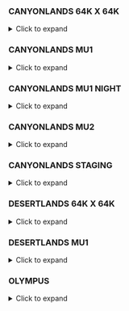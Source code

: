 ### CANYONLANDS 64K X 64K
<details>
  <summary>Click to expand</summary>

| Lump | External | Offset | Size | Version | FourCC |
| :--- | :------- | :----- | :--- | :------ | :----- |
ENTITIES | :heavy_check_mark: | 89838976 | 559731 | 0 | 0 |
PLANES | :heavy_check_mark: | 9584 | 6416 | 0 | 0 |
TEXTURE_DATA | :heavy_check_mark: | 2064 | 7520 | 0 | 0 |
VERTICES | :heavy_check_mark: | 90398736 | 18184824 | 0 | 0 |
LIGHTPROBE_PARENT_INFOS | :heavy_check_mark: | 351512200 | 28 | 0 | 0 |
SHADOW_ENVIRONMENTS | :heavy_check_mark: | 89838904 | 72 | 0 | 0 |
MODELS | :heavy_check_mark: | 16000 | 146816 | 0 | 0 |
UNKNOWN_15 | :heavy_check_mark: | 162816 | 19151 | 0 | 0 |
UNKNOWN_16 | :heavy_check_mark: | 181968 | 724 | 0 | 0 |
UNKNOWN_17 | :heavy_check_mark: | 182692 | 4120 | 0 | 0 |
UNKNOWN_18 | :heavy_check_mark: | 186812 | 25570944 | 0 | 0 |
UNKNOWN_19 | :heavy_check_mark: | 25757756 | 21636408 | 0 | 0 |
UNKNOWN_20 | :heavy_check_mark: | 47394164 | 3120 | 0 | 0 |
ENTITY_PARTITIONS | :heavy_check_mark: | 90398708 | 28 | 0 | 0 |
VERTEX_NORMALS | :heavy_check_mark: | 299877208 | 16871736 | 0 | 0 |
GAME_LUMP | :heavy_check_mark: | 352258768 | 28893224 | 0 | 0 |
LEAF_WATERDATA | :x: | 351512228 | 0 | 0 | 0 |
UNKNOWN_37 | :heavy_check_mark: | 52746256 | 367632 | 0 | 0 |
UNKNOWN_38 | :heavy_check_mark: | 87848880 | 702672 | 0 | 0 |
UNKNOWN_39 | :heavy_check_mark: | 53113888 | 313114 | 0 | 0 |
PAKFILE | :heavy_check_mark: | 381151992 | 15209464 | 0 | 0 |
CUBEMAPS | :heavy_check_mark: | 351512228 | 464 | 0 | 0 |
WORLDLIGHTS | :heavy_check_mark: | 351512692 | 739312 | 0 | 0 |
WORLDLIGHTS_PARENT_INFO | :heavy_check_mark: | 352252004 | 6688 | 0 | 0 |
VERTEX_UNLIT | :heavy_check_mark: | 108583560 | 28260 | 0 | 0 |
VERTEX_LIT_FLAT | :x: | 108611820 | 0 | 0 | 0 |
VERTEX_LIT_BUMP | :heavy_check_mark: | 108611820 | 79204256 | 0 | 0 |
VERTEX_UNLIT_TS | :heavy_check_mark: | 187816076 | 17688 | 0 | 0 |
MESH_INDICES | :heavy_check_mark: | 187833764 | 11459580 | 0 | 0 |
MESHES | :heavy_check_mark: | 199293344 | 1086820 | 0 | 0 |
MESH_BOUNDS | :heavy_check_mark: | 200380164 | 1242080 | 0 | 0 |
MATERIAL_SORT | :heavy_check_mark: | 201622244 | 5796 | 0 | 0 |
LIGHTMAP_HEADERS | :heavy_check_mark: | 201628040 | 56 | 0 | 0 |
CM_GRID | :heavy_check_mark: | 352258692 | 76 | 0 | 0 |
LIGHTMAP_DATA_SKY | :heavy_check_mark: | 201628096 | 54198272 | 0 | 0 |
CSM_AABB_NODES | :heavy_check_mark: | 82167120 | 5681760 | 0 | 0 |
CSM_OBJ_REFERENCES | :heavy_check_mark: | 88551552 | 1287352 | 0 | 0 |
LIGHTPROBES | :heavy_check_mark: | 321562036 | 28156032 | 0 | 0 |
STATIC_PROP_LIGHTPROBE_INDEX | :heavy_check_mark: | 349718068 | 1794132 | 0 | 0 |
LIGHTPROBE_TREE | :heavy_check_mark: | 316748944 | 449352 | 0 | 0 |
LIGHTPROBE_REFERENCES | :heavy_check_mark: | 317198296 | 4363740 | 0 | 0 |
LIGHTMAP_DATA_REAL_TIME_LIGHTS | :heavy_check_mark: | 255826368 | 40648704 | 0 | 0 |
CELL_BSP_NODES | :heavy_check_mark: | 47397284 | 9160 | 0 | 0 |
CELLS | :heavy_check_mark: | 47406444 | 2904 | 0 | 0 |
PORTALS | :heavy_check_mark: | 47409348 | 44100 | 0 | 0 |
PORTAL_VERTICES | :heavy_check_mark: | 47453448 | 37812 | 0 | 0 |
PORTAL_EDGES | :heavy_check_mark: | 47491260 | 9272 | 0 | 0 |
PORTAL_VERTEX_EDGES | :heavy_check_mark: | 47500532 | 50416 | 0 | 0 |
PORTAL_VERTEX_REFERENCES | :heavy_check_mark: | 47550948 | 16458 | 0 | 0 |
PORTAL_EDGE_REFERENCES | :heavy_check_mark: | 47567408 | 16458 | 0 | 0 |
PORTAL_EDGE_INTERSECT_EDGE | :heavy_check_mark: | 47583868 | 43088 | 0 | 0 |
PORTAL_EDGE_INTERSECT_AT_VERTEX | :heavy_check_mark: | 47626956 | 43088 | 0 | 0 |
PORTAL_EDGE_INTERSECT_HEADER | :heavy_check_mark: | 47670044 | 18544 | 0 | 0 |
OCCLUSION_MESH_VERTICES | :heavy_check_mark: | 47688588 | 24600 | 0 | 0 |
OCCLUSION_MESH_INDICES | :heavy_check_mark: | 47713188 | 23244 | 0 | 0 |
CELL_AABB_NODES | :heavy_check_mark: | 47736432 | 5009824 | 0 | 0 |
OBJ_REFERENCES | :heavy_check_mark: | 53427004 | 2069300 | 0 | 0 |
OBJ_REFERENCE_BOUNDS | :heavy_check_mark: | 55496304 | 16554400 | 0 | 0 |
LIGHTMAP_DATA_REAL_TIME_LIGHTS_PAGE | :heavy_check_mark: | 299862464 | 14742 | 0 | 0 |
LEVEL_INFO | :heavy_check_mark: | 72050704 | 36 | 0 | 0 |
SHADOW_MESH_OPAQUE_VERTICES | :heavy_check_mark: | 72050740 | 6003372 | 0 | 0 |
SHADOW_MESH_ALPHA_VERTICES | :heavy_check_mark: | 78054112 | 260760 | 0 | 0 |
SHADOW_MESH_INDICES | :heavy_check_mark: | 78314872 | 3850002 | 0 | 0 |
SHADOW_MESH_MESHES | :heavy_check_mark: | 82164876 | 2244 | 0 | 0 |
</details>

### CANYONLANDS MU1
<details>
  <summary>Click to expand</summary>

| Lump | External | Offset | Size | Version | FourCC |
| :--- | :------- | :----- | :--- | :------ | :----- |
ENTITIES | :heavy_check_mark: | 88040556 | 520844 | 0 | 0 |
PLANES | :heavy_check_mark: | 10528 | 9840 | 0 | 0 |
TEXTURE_DATA | :heavy_check_mark: | 2064 | 8464 | 0 | 0 |
VERTICES | :heavy_check_mark: | 88561428 | 18166992 | 0 | 0 |
LIGHTPROBE_PARENT_INFOS | :heavy_check_mark: | 340179044 | 28 | 0 | 0 |
SHADOW_ENVIRONMENTS | :heavy_check_mark: | 88040484 | 72 | 0 | 0 |
MODELS | :heavy_check_mark: | 20368 | 146944 | 0 | 0 |
UNKNOWN_15 | :heavy_check_mark: | 167312 | 21826 | 0 | 0 |
UNKNOWN_16 | :heavy_check_mark: | 189140 | 848 | 0 | 0 |
UNKNOWN_17 | :heavy_check_mark: | 189988 | 4696 | 0 | 0 |
UNKNOWN_18 | :heavy_check_mark: | 194684 | 25823040 | 0 | 0 |
UNKNOWN_19 | :heavy_check_mark: | 26017724 | 21671804 | 0 | 0 |
UNKNOWN_20 | :heavy_check_mark: | 47689528 | 3120 | 0 | 0 |
ENTITY_PARTITIONS | :heavy_check_mark: | 88561400 | 28 | 0 | 0 |
VERTEX_NORMALS | :heavy_check_mark: | 291119132 | 16626852 | 0 | 0 |
GAME_LUMP | :heavy_check_mark: | 340986020 | 27778920 | 0 | 0 |
LEAF_WATERDATA | :x: | 340179072 | 0 | 0 | 0 |
UNKNOWN_37 | :heavy_check_mark: | 52744632 | 339584 | 0 | 0 |
UNKNOWN_38 | :heavy_check_mark: | 86496212 | 309884 | 0 | 0 |
UNKNOWN_39 | :heavy_check_mark: | 53084216 | 288710 | 0 | 0 |
PAKFILE | :heavy_check_mark: | 368764940 | 16258356 | 0 | 0 |
CUBEMAPS | :heavy_check_mark: | 340179072 | 496 | 0 | 0 |
WORLDLIGHTS | :heavy_check_mark: | 340179568 | 799680 | 0 | 0 |
WORLDLIGHTS_PARENT_INFO | :heavy_check_mark: | 340979248 | 6688 | 0 | 0 |
VERTEX_UNLIT | :heavy_check_mark: | 106728420 | 795340 | 0 | 0 |
VERTEX_LIT_FLAT | :x: | 107523760 | 0 | 0 | 0 |
VERTEX_LIT_BUMP | :heavy_check_mark: | 107523760 | 76427424 | 0 | 0 |
VERTEX_UNLIT_TS | :heavy_check_mark: | 183951184 | 23160 | 0 | 0 |
MESH_INDICES | :heavy_check_mark: | 183974344 | 11344128 | 0 | 0 |
MESHES | :heavy_check_mark: | 195318472 | 1250844 | 0 | 0 |
MESH_BOUNDS | :heavy_check_mark: | 196569316 | 1429536 | 0 | 0 |
MATERIAL_SORT | :heavy_check_mark: | 197998852 | 6504 | 0 | 0 |
LIGHTMAP_HEADERS | :heavy_check_mark: | 198005356 | 56 | 0 | 0 |
CM_GRID | :heavy_check_mark: | 340985936 | 84 | 0 | 0 |
LIGHTMAP_DATA_SKY | :heavy_check_mark: | 198005412 | 51363840 | 0 | 0 |
CSM_AABB_NODES | :heavy_check_mark: | 81379124 | 5117088 | 0 | 0 |
CSM_OBJ_REFERENCES | :heavy_check_mark: | 86806096 | 1234388 | 0 | 0 |
LIGHTPROBES | :heavy_check_mark: | 312383112 | 26073216 | 0 | 0 |
STATIC_PROP_LIGHTPROBE_INDEX | :heavy_check_mark: | 338456328 | 1722716 | 0 | 0 |
LIGHTPROBE_TREE | :heavy_check_mark: | 307745984 | 434728 | 0 | 0 |
LIGHTPROBE_REFERENCES | :heavy_check_mark: | 308180712 | 4202400 | 0 | 0 |
LIGHTMAP_DATA_REAL_TIME_LIGHTS | :heavy_check_mark: | 249369252 | 38522880 | 0 | 0 |
CELL_BSP_NODES | :heavy_check_mark: | 47692648 | 14376 | 0 | 0 |
CELLS | :heavy_check_mark: | 47707024 | 3192 | 0 | 0 |
PORTALS | :heavy_check_mark: | 47710216 | 34824 | 0 | 0 |
PORTAL_VERTICES | :heavy_check_mark: | 47745040 | 78780 | 0 | 0 |
PORTAL_EDGES | :heavy_check_mark: | 47823820 | 10532 | 0 | 0 |
PORTAL_VERTEX_EDGES | :heavy_check_mark: | 47834352 | 105040 | 0 | 0 |
PORTAL_VERTEX_REFERENCES | :heavy_check_mark: | 47939392 | 13128 | 0 | 0 |
PORTAL_EDGE_REFERENCES | :heavy_check_mark: | 47952520 | 13128 | 0 | 0 |
PORTAL_EDGE_INTERSECT_EDGE | :heavy_check_mark: | 47965648 | 45088 | 0 | 0 |
PORTAL_EDGE_INTERSECT_AT_VERTEX | :heavy_check_mark: | 48010736 | 45088 | 0 | 0 |
PORTAL_EDGE_INTERSECT_HEADER | :heavy_check_mark: | 48055824 | 21064 | 0 | 0 |
OCCLUSION_MESH_VERTICES | :heavy_check_mark: | 48076888 | 24984 | 0 | 0 |
OCCLUSION_MESH_INDICES | :heavy_check_mark: | 48101872 | 23400 | 0 | 0 |
CELL_AABB_NODES | :heavy_check_mark: | 48125272 | 4619360 | 0 | 0 |
OBJ_REFERENCES | :heavy_check_mark: | 53372928 | 1977188 | 0 | 0 |
OBJ_REFERENCE_BOUNDS | :heavy_check_mark: | 55350116 | 15817504 | 0 | 0 |
LIGHTMAP_DATA_REAL_TIME_LIGHTS_PAGE | :heavy_check_mark: | 291102372 | 16758 | 0 | 0 |
LEVEL_INFO | :heavy_check_mark: | 71167620 | 36 | 0 | 0 |
SHADOW_MESH_OPAQUE_VERTICES | :heavy_check_mark: | 71167656 | 6015060 | 0 | 0 |
SHADOW_MESH_ALPHA_VERTICES | :heavy_check_mark: | 77182716 | 240660 | 0 | 0 |
SHADOW_MESH_INDICES | :heavy_check_mark: | 77423376 | 3953682 | 0 | 0 |
SHADOW_MESH_MESHES | :heavy_check_mark: | 81377060 | 2064 | 0 | 0 |
</details>

### CANYONLANDS MU1 NIGHT
<details>
  <summary>Click to expand</summary>

| Lump | External | Offset | Size | Version | FourCC |
| :--- | :------- | :----- | :--- | :------ | :----- |
ENTITIES | :heavy_check_mark: | 88849368 | 530529 | 0 | 0 |
PLANES | :heavy_check_mark: | 10240 | 10528 | 0 | 0 |
TEXTURE_DATA | :heavy_check_mark: | 2064 | 8176 | 0 | 0 |
VERTICES | :heavy_check_mark: | 89379928 | 18195972 | 0 | 0 |
LIGHTPROBE_PARENT_INFOS | :heavy_check_mark: | 348139236 | 28 | 0 | 0 |
SHADOW_ENVIRONMENTS | :heavy_check_mark: | 88849332 | 36 | 0 | 0 |
MODELS | :heavy_check_mark: | 20768 | 144640 | 0 | 0 |
UNKNOWN_15 | :heavy_check_mark: | 165408 | 21169 | 0 | 0 |
UNKNOWN_16 | :heavy_check_mark: | 186580 | 780 | 0 | 0 |
UNKNOWN_17 | :heavy_check_mark: | 187360 | 4576 | 0 | 0 |
UNKNOWN_18 | :heavy_check_mark: | 191936 | 26039296 | 0 | 0 |
UNKNOWN_19 | :heavy_check_mark: | 26231232 | 21680064 | 0 | 0 |
UNKNOWN_20 | :heavy_check_mark: | 47911296 | 3408 | 0 | 0 |
ENTITY_PARTITIONS | :heavy_check_mark: | 89379900 | 28 | 0 | 0 |
VERTEX_NORMALS | :heavy_check_mark: | 293910884 | 16653708 | 0 | 0 |
GAME_LUMP | :heavy_check_mark: | 349103452 | 28541736 | 0 | 0 |
LEAF_WATERDATA | :x: | 348139264 | 0 | 0 | 0 |
UNKNOWN_37 | :heavy_check_mark: | 52929584 | 334104 | 0 | 0 |
UNKNOWN_38 | :heavy_check_mark: | 87272880 | 314512 | 0 | 0 |
UNKNOWN_39 | :heavy_check_mark: | 53263688 | 285030 | 0 | 0 |
PAKFILE | :heavy_check_mark: | 377645188 | 16258368 | 0 | 0 |
CUBEMAPS | :heavy_check_mark: | 348139264 | 496 | 0 | 0 |
WORLDLIGHTS | :heavy_check_mark: | 348139760 | 956928 | 0 | 0 |
WORLDLIGHTS_PARENT_INFO | :heavy_check_mark: | 349096688 | 6688 | 0 | 0 |
VERTEX_UNLIT | :heavy_check_mark: | 107575900 | 875320 | 0 | 0 |
VERTEX_LIT_FLAT | :x: | 108451220 | 0 | 0 | 0 |
VERTEX_LIT_BUMP | :heavy_check_mark: | 108451220 | 77116672 | 0 | 0 |
VERTEX_UNLIT_TS | :heavy_check_mark: | 185567892 | 19176 | 0 | 0 |
MESH_INDICES | :heavy_check_mark: | 185587068 | 11436372 | 0 | 0 |
MESHES | :heavy_check_mark: | 197023440 | 1299564 | 0 | 0 |
MESH_BOUNDS | :heavy_check_mark: | 198323004 | 1485216 | 0 | 0 |
MATERIAL_SORT | :heavy_check_mark: | 199808220 | 6276 | 0 | 0 |
LIGHTMAP_HEADERS | :heavy_check_mark: | 199814496 | 56 | 0 | 0 |
CM_GRID | :heavy_check_mark: | 349103376 | 76 | 0 | 0 |
LIGHTMAP_DATA_SKY | :heavy_check_mark: | 199814552 | 51904512 | 0 | 0 |
CSM_AABB_NODES | :heavy_check_mark: | 82070352 | 5202528 | 0 | 0 |
CSM_OBJ_REFERENCES | :heavy_check_mark: | 87587392 | 1261940 | 0 | 0 |
LIGHTPROBES | :heavy_check_mark: | 316665908 | 29702640 | 0 | 0 |
STATIC_PROP_LIGHTPROBE_INDEX | :heavy_check_mark: | 346368548 | 1770688 | 0 | 0 |
LIGHTPROBE_TREE | :heavy_check_mark: | 310564592 | 570536 | 0 | 0 |
LIGHTPROBE_REFERENCES | :heavy_check_mark: | 311135128 | 5530780 | 0 | 0 |
LIGHTMAP_DATA_REAL_TIME_LIGHTS | :heavy_check_mark: | 251719064 | 38928384 | 0 | 0 |
CELL_BSP_NODES | :heavy_check_mark: | 47914704 | 15336 | 0 | 0 |
CELLS | :heavy_check_mark: | 47930040 | 3360 | 0 | 0 |
PORTALS | :heavy_check_mark: | 47933400 | 37032 | 0 | 0 |
PORTAL_VERTICES | :heavy_check_mark: | 47970432 | 83184 | 0 | 0 |
PORTAL_EDGES | :heavy_check_mark: | 48053616 | 10996 | 0 | 0 |
PORTAL_VERTEX_EDGES | :heavy_check_mark: | 48064612 | 110912 | 0 | 0 |
PORTAL_VERTEX_REFERENCES | :heavy_check_mark: | 48175524 | 13862 | 0 | 0 |
PORTAL_EDGE_REFERENCES | :heavy_check_mark: | 48189388 | 13862 | 0 | 0 |
PORTAL_EDGE_INTERSECT_EDGE | :heavy_check_mark: | 48203252 | 47168 | 0 | 0 |
PORTAL_EDGE_INTERSECT_AT_VERTEX | :heavy_check_mark: | 48250420 | 47168 | 0 | 0 |
PORTAL_EDGE_INTERSECT_HEADER | :heavy_check_mark: | 48297588 | 21992 | 0 | 0 |
OCCLUSION_MESH_VERTICES | :heavy_check_mark: | 48319580 | 25548 | 0 | 0 |
OCCLUSION_MESH_INDICES | :heavy_check_mark: | 48345128 | 23976 | 0 | 0 |
CELL_AABB_NODES | :heavy_check_mark: | 48369104 | 4560480 | 0 | 0 |
OBJ_REFERENCES | :heavy_check_mark: | 53548720 | 2030724 | 0 | 0 |
OBJ_REFERENCE_BOUNDS | :heavy_check_mark: | 55579444 | 16245792 | 0 | 0 |
LIGHTMAP_DATA_REAL_TIME_LIGHTS_PAGE | :heavy_check_mark: | 293891480 | 19404 | 0 | 0 |
LEVEL_INFO | :heavy_check_mark: | 71825236 | 36 | 0 | 0 |
SHADOW_MESH_OPAQUE_VERTICES | :heavy_check_mark: | 71825272 | 6040740 | 0 | 0 |
SHADOW_MESH_ALPHA_VERTICES | :heavy_check_mark: | 77866012 | 242480 | 0 | 0 |
SHADOW_MESH_INDICES | :heavy_check_mark: | 78108492 | 3959796 | 0 | 0 |
SHADOW_MESH_MESHES | :heavy_check_mark: | 82068288 | 2064 | 0 | 0 |
</details>

### CANYONLANDS MU2
<details>
  <summary>Click to expand</summary>

| Lump | External | Offset | Size | Version | FourCC |
| :--- | :------- | :----- | :--- | :------ | :----- |
ENTITIES | :heavy_check_mark: | 88618044 | 562543 | 0 | 0 |
PLANES | :heavy_check_mark: | 10448 | 10656 | 0 | 0 |
TEXTURE_DATA | :heavy_check_mark: | 2064 | 8384 | 0 | 0 |
VERTICES | :heavy_check_mark: | 89180616 | 19014300 | 0 | 0 |
LIGHTPROBE_PARENT_INFOS | :heavy_check_mark: | 348161132 | 28 | 0 | 0 |
SHADOW_ENVIRONMENTS | :heavy_check_mark: | 88618008 | 36 | 0 | 0 |
MODELS | :heavy_check_mark: | 21104 | 145856 | 0 | 0 |
UNKNOWN_15 | :heavy_check_mark: | 166960 | 21187 | 0 | 0 |
UNKNOWN_16 | :heavy_check_mark: | 188148 | 844 | 0 | 0 |
UNKNOWN_17 | :heavy_check_mark: | 188992 | 4680 | 0 | 0 |
UNKNOWN_18 | :heavy_check_mark: | 193672 | 26180672 | 0 | 0 |
UNKNOWN_19 | :heavy_check_mark: | 26374344 | 22371096 | 0 | 0 |
UNKNOWN_20 | :heavy_check_mark: | 48745440 | 3120 | 0 | 0 |
ENTITY_PARTITIONS | :heavy_check_mark: | 89180588 | 28 | 0 | 0 |
VERTEX_NORMALS | :heavy_check_mark: | 296872088 | 17698512 | 0 | 0 |
GAME_LUMP | :heavy_check_mark: | 348986444 | 26617256 | 0 | 0 |
LEAF_WATERDATA | :x: | 348161160 | 0 | 0 | 0 |
UNKNOWN_37 | :heavy_check_mark: | 54165900 | 358704 | 0 | 0 |
UNKNOWN_38 | :heavy_check_mark: | 87210624 | 283980 | 0 | 0 |
UNKNOWN_39 | :heavy_check_mark: | 54524604 | 307802 | 0 | 0 |
PAKFILE | :heavy_check_mark: | 375603700 | 18880616 | 0 | 0 |
CUBEMAPS | :heavy_check_mark: | 348161160 | 576 | 0 | 0 |
WORLDLIGHTS | :heavy_check_mark: | 348161736 | 817936 | 0 | 0 |
WORLDLIGHTS_PARENT_INFO | :heavy_check_mark: | 348979672 | 6688 | 0 | 0 |
VERTEX_UNLIT | :heavy_check_mark: | 108194916 | 2484040 | 0 | 0 |
VERTEX_LIT_FLAT | :x: | 110678956 | 0 | 0 | 0 |
VERTEX_LIT_BUMP | :heavy_check_mark: | 110678956 | 79068032 | 0 | 0 |
VERTEX_UNLIT_TS | :heavy_check_mark: | 189746988 | 26616 | 0 | 0 |
MESH_INDICES | :heavy_check_mark: | 189773604 | 12105948 | 0 | 0 |
MESHES | :heavy_check_mark: | 201879552 | 1705424 | 0 | 0 |
MESH_BOUNDS | :heavy_check_mark: | 203584976 | 1949056 | 0 | 0 |
MATERIAL_SORT | :heavy_check_mark: | 205534032 | 6420 | 0 | 0 |
LIGHTMAP_HEADERS | :heavy_check_mark: | 205540452 | 56 | 0 | 0 |
CM_GRID | :heavy_check_mark: | 348986360 | 84 | 0 | 0 |
LIGHTMAP_DATA_SKY | :heavy_check_mark: | 205540508 | 50380800 | 0 | 0 |
CSM_AABB_NODES | :heavy_check_mark: | 82529216 | 4681408 | 0 | 0 |
CSM_OBJ_REFERENCES | :heavy_check_mark: | 87494604 | 1123404 | 0 | 0 |
LIGHTPROBES | :heavy_check_mark: | 319789124 | 26722416 | 0 | 0 |
STATIC_PROP_LIGHTPROBE_INDEX | :heavy_check_mark: | 346511540 | 1649592 | 0 | 0 |
LIGHTPROBE_TREE | :heavy_check_mark: | 314570600 | 489464 | 0 | 0 |
LIGHTPROBE_REFERENCES | :heavy_check_mark: | 315060064 | 4729060 | 0 | 0 |
LIGHTMAP_DATA_REAL_TIME_LIGHTS | :heavy_check_mark: | 255921308 | 37785600 | 0 | 0 |
CELL_BSP_NODES | :heavy_check_mark: | 48748560 | 15320 | 0 | 0 |
CELLS | :heavy_check_mark: | 48763880 | 3672 | 0 | 0 |
PORTALS | :heavy_check_mark: | 48767552 | 40452 | 0 | 0 |
PORTAL_VERTICES | :heavy_check_mark: | 48808004 | 89712 | 0 | 0 |
PORTAL_EDGES | :heavy_check_mark: | 48897716 | 11892 | 0 | 0 |
PORTAL_VERTEX_EDGES | :heavy_check_mark: | 48909608 | 119616 | 0 | 0 |
PORTAL_VERTEX_REFERENCES | :heavy_check_mark: | 49029224 | 14950 | 0 | 0 |
PORTAL_EDGE_REFERENCES | :heavy_check_mark: | 49044176 | 14950 | 0 | 0 |
PORTAL_EDGE_INTERSECT_EDGE | :heavy_check_mark: | 49059128 | 50848 | 0 | 0 |
PORTAL_EDGE_INTERSECT_AT_VERTEX | :heavy_check_mark: | 49109976 | 50848 | 0 | 0 |
PORTAL_EDGE_INTERSECT_HEADER | :heavy_check_mark: | 49160824 | 23784 | 0 | 0 |
OCCLUSION_MESH_VERTICES | :heavy_check_mark: | 49184608 | 29040 | 0 | 0 |
OCCLUSION_MESH_INDICES | :heavy_check_mark: | 49213648 | 27420 | 0 | 0 |
CELL_AABB_NODES | :heavy_check_mark: | 49241068 | 4924832 | 0 | 0 |
OBJ_REFERENCES | :heavy_check_mark: | 54832408 | 1911312 | 0 | 0 |
OBJ_REFERENCE_BOUNDS | :heavy_check_mark: | 56743720 | 15290496 | 0 | 0 |
LIGHTMAP_DATA_REAL_TIME_LIGHTS_PAGE | :heavy_check_mark: | 296855708 | 16380 | 0 | 0 |
LEVEL_INFO | :heavy_check_mark: | 72034216 | 36 | 0 | 0 |
SHADOW_MESH_OPAQUE_VERTICES | :heavy_check_mark: | 72034252 | 6196824 | 0 | 0 |
SHADOW_MESH_ALPHA_VERTICES | :heavy_check_mark: | 78231076 | 233980 | 0 | 0 |
SHADOW_MESH_INDICES | :heavy_check_mark: | 78465056 | 4062276 | 0 | 0 |
SHADOW_MESH_MESHES | :heavy_check_mark: | 82527332 | 1884 | 0 | 0 |
</details>

### CANYONLANDS STAGING
<details>
  <summary>Click to expand</summary>

| Lump | External | Offset | Size | Version | FourCC |
| :--- | :------- | :----- | :--- | :------ | :----- |
ENTITIES | :heavy_check_mark: | 1747168 | 26250 | 0 | 0 |
PLANES | :heavy_check_mark: | 2464 | 784 | 0 | 0 |
TEXTURE_DATA | :heavy_check_mark: | 2064 | 400 | 0 | 0 |
VERTICES | :heavy_check_mark: | 1773448 | 322056 | 0 | 0 |
LIGHTPROBE_PARENT_INFOS | :heavy_check_mark: | 7031904 | 28 | 0 | 0 |
SHADOW_ENVIRONMENTS | :heavy_check_mark: | 1747132 | 36 | 0 | 0 |
MODELS | :heavy_check_mark: | 3248 | 1088 | 0 | 0 |
UNKNOWN_15 | :heavy_check_mark: | 4336 | 1257 | 0 | 0 |
UNKNOWN_16 | :heavy_check_mark: | 5596 | 200 | 0 | 0 |
UNKNOWN_17 | :heavy_check_mark: | 5796 | 336 | 0 | 0 |
UNKNOWN_18 | :heavy_check_mark: | 6132 | 642432 | 0 | 0 |
UNKNOWN_19 | :heavy_check_mark: | 648564 | 416680 | 0 | 0 |
UNKNOWN_20 | :x: | 1065244 | 0 | 0 | 0 |
ENTITY_PARTITIONS | :heavy_check_mark: | 1773420 | 28 | 0 | 0 |
VERTEX_NORMALS | :heavy_check_mark: | 5698392 | 315036 | 0 | 0 |
GAME_LUMP | :heavy_check_mark: | 7041536 | 360680 | 0 | 0 |
LEAF_WATERDATA | :x: | 7031932 | 0 | 0 | 0 |
UNKNOWN_37 | :heavy_check_mark: | 1135564 | 3432 | 0 | 0 |
UNKNOWN_38 | :heavy_check_mark: | 1721636 | 7128 | 0 | 0 |
UNKNOWN_39 | :heavy_check_mark: | 1138996 | 2836 | 0 | 0 |
PAKFILE | :heavy_check_mark: | 7402216 | 54 | 0 | 0 |
CUBEMAPS | :heavy_check_mark: | 7031932 | 96 | 0 | 0 |
TEXTURE_DATA_STRING_DATA | :heavy_check_mark: | 7032028 | 24 | 0 | 0 |
WORLDLIGHTS | :heavy_check_mark: | 7032052 | 9408 | 0 | 0 |
WORLDLIGHTS_PARENT_INFO | :x: | 7041460 | 0 | 0 | 0 |
VERTEX_UNLIT | :heavy_check_mark: | 2095504 | 19520 | 0 | 0 |
VERTEX_LIT_FLAT | :x: | 2115024 | 0 | 0 | 0 |
VERTEX_LIT_BUMP | :heavy_check_mark: | 2115024 | 1191904 | 0 | 0 |
VERTEX_UNLIT_TS | :x: | 3306928 | 0 | 0 | 0 |
MESH_INDICES | :heavy_check_mark: | 3306928 | 236868 | 0 | 0 |
MESHES | :heavy_check_mark: | 3543796 | 11732 | 0 | 0 |
MESH_BOUNDS | :heavy_check_mark: | 3555528 | 13408 | 0 | 0 |
MATERIAL_SORT | :heavy_check_mark: | 3568936 | 300 | 0 | 0 |
LIGHTMAP_HEADERS | :heavy_check_mark: | 3569236 | 8 | 0 | 0 |
CM_GRID | :heavy_check_mark: | 7041460 | 76 | 0 | 0 |
TRICOLL_BEVEL_INDICES | :heavy_check_mark: | 4601436 | 258048 | 0 | 0 |
LIGHTMAP_DATA_SKY | :heavy_check_mark: | 3569244 | 1032192 | 0 | 0 |
CSM_AABB_NODES | :heavy_check_mark: | 1606980 | 114656 | 0 | 0 |
CSM_OBJ_REFERENCES | :heavy_check_mark: | 1728764 | 18368 | 0 | 0 |
LIGHTPROBES | :heavy_check_mark: | 6264548 | 745968 | 0 | 0 |
STATIC_PROP_LIGHTPROBE_INDEX | :heavy_check_mark: | 7010516 | 21388 | 0 | 0 |
LIGHTPROBE_TREE | :heavy_check_mark: | 6013428 | 24120 | 0 | 0 |
LIGHTPROBE_REFERENCES | :heavy_check_mark: | 6037548 | 227000 | 0 | 0 |
LIGHTMAP_DATA_REAL_TIME_LIGHTS | :heavy_check_mark: | 4859484 | 774144 | 0 | 0 |
CELL_BSP_NODES | :heavy_check_mark: | 1065244 | 456 | 0 | 0 |
CELLS | :heavy_check_mark: | 1065700 | 208 | 0 | 0 |
PORTALS | :heavy_check_mark: | 1065908 | 2076 | 0 | 0 |
PORTAL_VERTICES | :heavy_check_mark: | 1067984 | 5784 | 0 | 0 |
PORTAL_EDGES | :heavy_check_mark: | 1073768 | 596 | 0 | 0 |
PORTAL_VERTEX_EDGES | :heavy_check_mark: | 1074364 | 7712 | 0 | 0 |
PORTAL_VERTEX_REFERENCES | :heavy_check_mark: | 1082076 | 962 | 0 | 0 |
PORTAL_EDGE_REFERENCES | :heavy_check_mark: | 1083040 | 962 | 0 | 0 |
PORTAL_EDGE_INTERSECT_EDGE | :heavy_check_mark: | 1084004 | 2496 | 0 | 0 |
PORTAL_EDGE_INTERSECT_AT_VERTEX | :heavy_check_mark: | 1086500 | 2496 | 0 | 0 |
PORTAL_EDGE_INTERSECT_HEADER | :heavy_check_mark: | 1088996 | 1192 | 0 | 0 |
OCCLUSION_MESH_VERTICES | :heavy_check_mark: | 1090188 | 192 | 0 | 0 |
OCCLUSION_MESH_INDICES | :heavy_check_mark: | 1090188 | 144 | 0 | 0 |
CELL_AABB_NODES | :heavy_check_mark: | 1090188 | 45376 | 0 | 0 |
OBJ_REFERENCES | :heavy_check_mark: | 1141832 | 23156 | 0 | 0 |
OBJ_REFERENCE_BOUNDS | :heavy_check_mark: | 1164988 | 185248 | 0 | 0 |
LIGHTMAP_DATA_REAL_TIME_LIGHTS_PAGE | :heavy_check_mark: | 5698140 | 252 | 0 | 0 |
LEVEL_INFO | :heavy_check_mark: | 1350236 | 36 | 0 | 0 |
SHADOW_MESH_OPAQUE_VERTICES | :heavy_check_mark: | 1350272 | 141888 | 0 | 0 |
SHADOW_MESH_ALPHA_VERTICES | :heavy_check_mark: | 1492160 | 12080 | 0 | 0 |
SHADOW_MESH_INDICES | :heavy_check_mark: | 1504240 | 102390 | 0 | 0 |
SHADOW_MESH_MESHES | :heavy_check_mark: | 1606632 | 348 | 0 | 0 |
</details>

### DESERTLANDS 64K X 64K
<details>
  <summary>Click to expand</summary>

| Lump | External | Offset | Size | Version | FourCC |
| :--- | :------- | :----- | :--- | :------ | :----- |
ENTITIES | :heavy_check_mark: | 72168612 | 926702 | 0 | 0 |
PLANES | :heavy_check_mark: | 8768 | 4464 | 0 | 0 |
TEXTURE_DATA | :heavy_check_mark: | 2064 | 6704 | 0 | 0 |
VERTICES | :heavy_check_mark: | 73095344 | 21046368 | 0 | 0 |
LIGHTPROBE_PARENT_INFOS | :heavy_check_mark: | 359258296 | 168 | 0 | 0 |
SHADOW_ENVIRONMENTS | :heavy_check_mark: | 72168612 | 36 | 0 | 0 |
MODELS | :heavy_check_mark: | 13232 | 114048 | 0 | 0 |
UNKNOWN_15 | :heavy_check_mark: | 127280 | 18038 | 0 | 0 |
UNKNOWN_16 | :heavy_check_mark: | 145320 | 392 | 0 | 0 |
UNKNOWN_17 | :heavy_check_mark: | 145712 | 3608 | 0 | 0 |
UNKNOWN_18 | :heavy_check_mark: | 149320 | 28282624 | 0 | 0 |
UNKNOWN_19 | :heavy_check_mark: | 28431944 | 19158200 | 0 | 0 |
UNKNOWN_20 | :heavy_check_mark: | 47590144 | 27096 | 0 | 0 |
ENTITY_PARTITIONS | :heavy_check_mark: | 73095316 | 28 | 0 | 0 |
VERTEX_NORMALS | :heavy_check_mark: | 292593168 | 24454224 | 0 | 0 |
GAME_LUMP | :heavy_check_mark: | 360632720 | 29377832 | 0 | 0 |
LEAF_WATERDATA | :x: | 359258464 | 0 | 0 | 0 |
UNKNOWN_37 | :heavy_check_mark: | 52170956 | 330320 | 0 | 0 |
UNKNOWN_38 | :heavy_check_mark: | 72168612 | 407512 | 0 | 0 |
UNKNOWN_39 | :heavy_check_mark: | 52501276 | 270500 | 0 | 0 |
PAKFILE | :heavy_check_mark: | 390010552 | 13111979 | 0 | 0 |
CUBEMAPS | :heavy_check_mark: | 359258464 | 400 | 0 | 0 |
WORLDLIGHTS | :heavy_check_mark: | 359258864 | 1368528 | 0 | 0 |
WORLDLIGHTS_PARENT_INFO | :heavy_check_mark: | 360627392 | 5244 | 0 | 0 |
VERTEX_UNLIT | :heavy_check_mark: | 94141712 | 217080 | 0 | 0 |
VERTEX_LIT_FLAT | :x: | 94358792 | 0 | 0 | 0 |
VERTEX_LIT_BUMP | :heavy_check_mark: | 94358792 | 100754432 | 0 | 0 |
VERTEX_UNLIT_TS | :heavy_check_mark: | 195113224 | 25944 | 0 | 0 |
MESH_INDICES | :heavy_check_mark: | 195139168 | 15258252 | 0 | 0 |
MESHES | :heavy_check_mark: | 210397420 | 1497804 | 0 | 0 |
MESH_BOUNDS | :heavy_check_mark: | 211895224 | 1711776 | 0 | 0 |
MATERIAL_SORT | :heavy_check_mark: | 213607000 | 5292 | 0 | 0 |
LIGHTMAP_HEADERS | :heavy_check_mark: | 213612292 | 48 | 0 | 0 |
CM_GRID | :heavy_check_mark: | 360632636 | 84 | 0 | 0 |
LIGHTMAP_DATA_SKY | :heavy_check_mark: | 213612340 | 43560960 | 0 | 0 |
CSM_AABB_NODES | :heavy_check_mark: | 72168612 | 6494368 | 0 | 0 |
CSM_OBJ_REFERENCES | :heavy_check_mark: | 72168612 | 1420032 | 0 | 0 |
LIGHTPROBES | :heavy_check_mark: | 323605712 | 33829056 | 0 | 0 |
STATIC_PROP_LIGHTPROBE_INDEX | :heavy_check_mark: | 357434768 | 1823528 | 0 | 0 |
LIGHTPROBE_TREE | :heavy_check_mark: | 317047392 | 614960 | 0 | 0 |
LIGHTPROBE_REFERENCES | :heavy_check_mark: | 317662352 | 5943360 | 0 | 0 |
LIGHTMAP_DATA_REAL_TIME_LIGHTS | :heavy_check_mark: | 257173300 | 32670720 | 0 | 0 |
CELL_BSP_NODES | :heavy_check_mark: | 47617240 | 5992 | 0 | 0 |
CELLS | :heavy_check_mark: | 47623232 | 2120 | 0 | 0 |
PORTALS | :heavy_check_mark: | 47625352 | 28464 | 0 | 0 |
PORTAL_VERTICES | :heavy_check_mark: | 47653816 | 25584 | 0 | 0 |
PORTAL_EDGES | :heavy_check_mark: | 47679400 | 6628 | 0 | 0 |
PORTAL_VERTEX_EDGES | :heavy_check_mark: | 47686028 | 34112 | 0 | 0 |
PORTAL_VERTEX_REFERENCES | :heavy_check_mark: | 47720140 | 10730 | 0 | 0 |
PORTAL_EDGE_REFERENCES | :heavy_check_mark: | 47730872 | 10730 | 0 | 0 |
PORTAL_EDGE_INTERSECT_EDGE | :heavy_check_mark: | 47741604 | 30064 | 0 | 0 |
PORTAL_EDGE_INTERSECT_AT_VERTEX | :heavy_check_mark: | 47771668 | 30064 | 0 | 0 |
PORTAL_EDGE_INTERSECT_HEADER | :heavy_check_mark: | 47801732 | 13256 | 0 | 0 |
OCCLUSION_MESH_VERTICES | :heavy_check_mark: | 47814988 | 15228 | 0 | 0 |
OCCLUSION_MESH_INDICES | :heavy_check_mark: | 47830216 | 12738 | 0 | 0 |
CELL_AABB_NODES | :heavy_check_mark: | 47842956 | 4328000 | 0 | 0 |
OBJ_REFERENCES | :heavy_check_mark: | 52771776 | 2155200 | 0 | 0 |
OBJ_REFERENCE_BOUNDS | :heavy_check_mark: | 54926976 | 17241600 | 0 | 0 |
LIGHTMAP_DATA_REAL_TIME_LIGHTS_PAGE | :heavy_check_mark: | 292566580 | 26586 | 0 | 0 |
LEVEL_INFO | :heavy_check_mark: | 72168576 | 36 | 0 | 0 |
SHADOW_MESH_OPAQUE_VERTICES | :heavy_check_mark: | 72168612 | 7015212 | 0 | 0 |
SHADOW_MESH_ALPHA_VERTICES | :heavy_check_mark: | 72168612 | 177100 | 0 | 0 |
SHADOW_MESH_INDICES | :heavy_check_mark: | 72168612 | 5031720 | 0 | 0 |
SHADOW_MESH_MESHES | :heavy_check_mark: | 72168612 | 1644 | 0 | 0 |
</details>

### DESERTLANDS MU1
<details>
  <summary>Click to expand</summary>

| Lump | External | Offset | Size | Version | FourCC |
| :--- | :------- | :----- | :--- | :------ | :----- |
ENTITIES | :heavy_check_mark: | 94431896 | 884798 | 0 | 0 |
PLANES | :heavy_check_mark: | 9344 | 6944 | 0 | 0 |
TEXTURE_DATA | :heavy_check_mark: | 2064 | 7280 | 0 | 0 |
VERTICES | :heavy_check_mark: | 95316724 | 22182408 | 0 | 0 |
LIGHTPROBE_PARENT_INFOS | :heavy_check_mark: | 387681376 | 168 | 0 | 0 |
SHADOW_ENVIRONMENTS | :heavy_check_mark: | 94431860 | 36 | 0 | 0 |
MODELS | :heavy_check_mark: | 16288 | 121600 | 0 | 0 |
UNKNOWN_15 | :heavy_check_mark: | 137888 | 19785 | 0 | 0 |
UNKNOWN_16 | :heavy_check_mark: | 157676 | 432 | 0 | 0 |
UNKNOWN_17 | :heavy_check_mark: | 158108 | 4000 | 0 | 0 |
UNKNOWN_18 | :heavy_check_mark: | 162108 | 29493376 | 0 | 0 |
UNKNOWN_19 | :heavy_check_mark: | 29655484 | 19979384 | 0 | 0 |
UNKNOWN_20 | :heavy_check_mark: | 49634868 | 26616 | 0 | 0 |
ENTITY_PARTITIONS | :heavy_check_mark: | 95316696 | 28 | 0 | 0 |
VERTEX_NORMALS | :heavy_check_mark: | 319851812 | 26927772 | 0 | 0 |
GAME_LUMP | :heavy_check_mark: | 389029488 | 29193192 | 0 | 0 |
LEAF_WATERDATA | :x: | 387681544 | 0 | 0 | 0 |
UNKNOWN_37 | :heavy_check_mark: | 54262688 | 322044 | 0 | 0 |
UNKNOWN_38 | :heavy_check_mark: | 92653796 | 403672 | 0 | 0 |
UNKNOWN_39 | :heavy_check_mark: | 54584732 | 267322 | 0 | 0 |
PAKFILE | :heavy_check_mark: | 418222680 | 13636096 | 0 | 0 |
CUBEMAPS | :heavy_check_mark: | 387681544 | 416 | 0 | 0 |
WORLDLIGHTS | :heavy_check_mark: | 387681960 | 1342208 | 0 | 0 |
WORLDLIGHTS_PARENT_INFO | :heavy_check_mark: | 389024168 | 5244 | 0 | 0 |
VERTEX_UNLIT | :heavy_check_mark: | 117499132 | 190160 | 0 | 0 |
VERTEX_LIT_FLAT | :x: | 117689292 | 0 | 0 | 0 |
VERTEX_LIT_BUMP | :heavy_check_mark: | 117689292 | 105667136 | 0 | 0 |
VERTEX_UNLIT_TS | :heavy_check_mark: | 223356428 | 25944 | 0 | 0 |
MESH_INDICES | :heavy_check_mark: | 223382372 | 16130640 | 0 | 0 |
MESHES | :heavy_check_mark: | 239513012 | 1566628 | 0 | 0 |
MESH_BOUNDS | :heavy_check_mark: | 241079640 | 1790432 | 0 | 0 |
MATERIAL_SORT | :heavy_check_mark: | 242870072 | 5724 | 0 | 0 |
LIGHTMAP_HEADERS | :heavy_check_mark: | 242875796 | 48 | 0 | 0 |
CM_GRID | :heavy_check_mark: | 389029412 | 76 | 0 | 0 |
LIGHTMAP_DATA_SKY | :heavy_check_mark: | 242875844 | 42455040 | 0 | 0 |
CSM_AABB_NODES | :heavy_check_mark: | 86367492 | 6286304 | 0 | 0 |
CSM_OBJ_REFERENCES | :heavy_check_mark: | 93057468 | 1374392 | 0 | 0 |
LIGHTPROBES | :heavy_check_mark: | 352942548 | 32927520 | 0 | 0 |
STATIC_PROP_LIGHTPROBE_INDEX | :heavy_check_mark: | 385870068 | 1811308 | 0 | 0 |
LIGHTPROBE_TREE | :heavy_check_mark: | 346779584 | 576144 | 0 | 0 |
LIGHTPROBE_REFERENCES | :heavy_check_mark: | 347355728 | 5586820 | 0 | 0 |
LIGHTMAP_DATA_REAL_TIME_LIGHTS | :heavy_check_mark: | 285330884 | 31841280 | 0 | 0 |
CELL_BSP_NODES | :heavy_check_mark: | 49661484 | 10040 | 0 | 0 |
CELLS | :heavy_check_mark: | 49671524 | 2440 | 0 | 0 |
PORTALS | :heavy_check_mark: | 49673964 | 25968 | 0 | 0 |
PORTAL_VERTICES | :heavy_check_mark: | 49699932 | 60420 | 0 | 0 |
PORTAL_EDGES | :heavy_check_mark: | 49760352 | 8144 | 0 | 0 |
PORTAL_VERTEX_EDGES | :heavy_check_mark: | 49768496 | 80560 | 0 | 0 |
PORTAL_VERTEX_REFERENCES | :heavy_check_mark: | 49849056 | 10068 | 0 | 0 |
PORTAL_EDGE_REFERENCES | :heavy_check_mark: | 49859124 | 10068 | 0 | 0 |
PORTAL_EDGE_INTERSECT_EDGE | :heavy_check_mark: | 49869192 | 34464 | 0 | 0 |
PORTAL_EDGE_INTERSECT_AT_VERTEX | :heavy_check_mark: | 49903656 | 34464 | 0 | 0 |
PORTAL_EDGE_INTERSECT_HEADER | :heavy_check_mark: | 49938120 | 16288 | 0 | 0 |
OCCLUSION_MESH_VERTICES | :heavy_check_mark: | 49954408 | 16896 | 0 | 0 |
OCCLUSION_MESH_INDICES | :heavy_check_mark: | 49971304 | 14232 | 0 | 0 |
CELL_AABB_NODES | :heavy_check_mark: | 49985536 | 4277152 | 0 | 0 |
OBJ_REFERENCES | :heavy_check_mark: | 54852056 | 2143908 | 0 | 0 |
OBJ_REFERENCE_BOUNDS | :heavy_check_mark: | 56995964 | 17151264 | 0 | 0 |
LIGHTMAP_DATA_REAL_TIME_LIGHTS_PAGE | :heavy_check_mark: | 319825604 | 26208 | 0 | 0 |
LEVEL_INFO | :heavy_check_mark: | 74147228 | 36 | 0 | 0 |
SHADOW_MESH_OPAQUE_VERTICES | :heavy_check_mark: | 74147264 | 7005720 | 0 | 0 |
SHADOW_MESH_ALPHA_VERTICES | :heavy_check_mark: | 81152984 | 166660 | 0 | 0 |
SHADOW_MESH_INDICES | :heavy_check_mark: | 81319644 | 5046552 | 0 | 0 |
SHADOW_MESH_MESHES | :heavy_check_mark: | 86366196 | 1296 | 0 | 0 |
</details>

### OLYMPUS
<details>
  <summary>Click to expand</summary>

| Lump | External | Offset | Size | Version | FourCC |
| :--- | :------- | :----- | :--- | :------ | :----- |
ENTITIES | :heavy_check_mark: | 95193420 | 624899 | 0 | 0 |
PLANES | :heavy_check_mark: | 7408 | 9264 | 0 | 0 |
TEXTURE_DATA | :heavy_check_mark: | 2064 | 5344 | 0 | 0 |
VERTICES | :heavy_check_mark: | 95818348 | 21647820 | 0 | 0 |
LIGHTPROBE_PARENT_INFOS | :heavy_check_mark: | 363406196 | 28 | 0 | 0 |
SHADOW_ENVIRONMENTS | :heavy_check_mark: | 95193384 | 36 | 0 | 0 |
MODELS | :heavy_check_mark: | 16672 | 88128 | 0 | 0 |
UNKNOWN_15 | :heavy_check_mark: | 104800 | 14627 | 0 | 0 |
UNKNOWN_16 | :heavy_check_mark: | 119428 | 404 | 0 | 0 |
UNKNOWN_17 | :heavy_check_mark: | 119832 | 2992 | 0 | 0 |
UNKNOWN_18 | :heavy_check_mark: | 122824 | 29636672 | 0 | 0 |
UNKNOWN_19 | :heavy_check_mark: | 29759496 | 21951476 | 0 | 0 |
UNKNOWN_20 | :heavy_check_mark: | 51710972 | 48 | 0 | 0 |
ENTITY_PARTITIONS | :heavy_check_mark: | 95818320 | 28 | 0 | 0 |
VERTEX_NORMALS | :heavy_check_mark: | 281128848 | 32085888 | 0 | 0 |
GAME_LUMP | :heavy_check_mark: | 365095532 | 30193000 | 0 | 0 |
LEAF_WATERDATA | :x: | 363406224 | 0 | 0 | 0 |
UNKNOWN_37 | :heavy_check_mark: | 54981648 | 231988 | 0 | 0 |
UNKNOWN_38 | :heavy_check_mark: | 93524184 | 345496 | 0 | 0 |
UNKNOWN_39 | :heavy_check_mark: | 55213636 | 185502 | 0 | 0 |
PAKFILE | :heavy_check_mark: | 395288532 | 54 | 0 | 0 |
CUBEMAPS | :heavy_check_mark: | 363406224 | 496 | 0 | 0 |
TEXTURE_DATA_STRING_DATA | :heavy_check_mark: | 363406720 | 124 | 0 | 0 |
WORLDLIGHTS | :heavy_check_mark: | 363406844 | 1688624 | 0 | 0 |
WORLDLIGHTS_PARENT_INFO | :x: | 365095468 | 0 | 0 | 0 |
VERTEX_UNLIT | :heavy_check_mark: | 117466168 | 11880 | 0 | 0 |
VERTEX_LIT_FLAT | :x: | 117478048 | 0 | 0 | 0 |
VERTEX_LIT_BUMP | :heavy_check_mark: | 117478048 | 100040096 | 0 | 0 |
VERTEX_UNLIT_TS | :heavy_check_mark: | 217518144 | 27144 | 0 | 0 |
MESH_INDICES | :heavy_check_mark: | 217545288 | 15280776 | 0 | 0 |
MESHES | :heavy_check_mark: | 232826064 | 951748 | 0 | 0 |
MESH_BOUNDS | :heavy_check_mark: | 233777812 | 1087712 | 0 | 0 |
MATERIAL_SORT | :heavy_check_mark: | 234865524 | 4344 | 0 | 0 |
LIGHTMAP_HEADERS | :heavy_check_mark: | 234869868 | 24 | 0 | 0 |
CM_GRID | :heavy_check_mark: | 365095468 | 64 | 0 | 0 |
TRICOLL_BEVEL_INDICES | :heavy_check_mark: | 257283204 | 5603328 | 0 | 0 |
LIGHTMAP_DATA_SKY | :heavy_check_mark: | 234869892 | 22413312 | 0 | 0 |
CSM_AABB_NODES | :heavy_check_mark: | 87371096 | 6153088 | 0 | 0 |
CSM_OBJ_REFERENCES | :heavy_check_mark: | 93869680 | 1323704 | 0 | 0 |
LIGHTPROBES | :heavy_check_mark: | 322119036 | 39413568 | 0 | 0 |
STATIC_PROP_LIGHTPROBE_INDEX | :heavy_check_mark: | 361532604 | 1873592 | 0 | 0 |
LIGHTPROBE_TREE | :heavy_check_mark: | 313214736 | 832120 | 0 | 0 |
LIGHTPROBE_REFERENCES | :heavy_check_mark: | 314046856 | 8072180 | 0 | 0 |
LIGHTMAP_DATA_REAL_TIME_LIGHTS | :heavy_check_mark: | 262886532 | 16809984 | 0 | 0 |
CELL_BSP_NODES | :heavy_check_mark: | 51711020 | 13224 | 0 | 0 |
CELLS | :heavy_check_mark: | 51724244 | 2440 | 0 | 0 |
PORTALS | :heavy_check_mark: | 51726684 | 26508 | 0 | 0 |
PORTAL_VERTICES | :heavy_check_mark: | 51753192 | 55308 | 0 | 0 |
PORTAL_EDGES | :heavy_check_mark: | 51808500 | 7068 | 0 | 0 |
PORTAL_VERTEX_EDGES | :heavy_check_mark: | 51815568 | 73744 | 0 | 0 |
PORTAL_VERTEX_REFERENCES | :heavy_check_mark: | 51889312 | 9216 | 0 | 0 |
PORTAL_EDGE_REFERENCES | :heavy_check_mark: | 51898528 | 9216 | 0 | 0 |
PORTAL_EDGE_INTERSECT_EDGE | :heavy_check_mark: | 51907744 | 30432 | 0 | 0 |
PORTAL_EDGE_INTERSECT_AT_VERTEX | :heavy_check_mark: | 51938176 | 30432 | 0 | 0 |
PORTAL_EDGE_INTERSECT_HEADER | :heavy_check_mark: | 51968608 | 14136 | 0 | 0 |
OCCLUSION_MESH_VERTICES | :heavy_check_mark: | 51982744 | 12540 | 0 | 0 |
OCCLUSION_MESH_INDICES | :heavy_check_mark: | 51995284 | 18330 | 0 | 0 |
CELL_AABB_NODES | :heavy_check_mark: | 52013616 | 2968032 | 0 | 0 |
OBJ_REFERENCES | :heavy_check_mark: | 55399140 | 2112708 | 0 | 0 |
OBJ_REFERENCE_BOUNDS | :heavy_check_mark: | 57511848 | 16901664 | 0 | 0 |
LIGHTMAP_DATA_REAL_TIME_LIGHTS_PAGE | :heavy_check_mark: | 281097348 | 31500 | 0 | 0 |
LEVEL_INFO | :heavy_check_mark: | 74413512 | 36 | 0 | 0 |
SHADOW_MESH_OPAQUE_VERTICES | :heavy_check_mark: | 74413548 | 7514052 | 0 | 0 |
SHADOW_MESH_ALPHA_VERTICES | :heavy_check_mark: | 81927600 | 69500 | 0 | 0 |
SHADOW_MESH_INDICES | :heavy_check_mark: | 81997100 | 5372196 | 0 | 0 |
SHADOW_MESH_MESHES | :heavy_check_mark: | 87369296 | 1800 | 0 | 0 |
</details>
